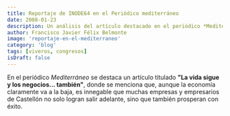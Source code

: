 ```yaml
---
title: Reportaje de INODE64 en el Periódico mediterráneo
date: 2008-01-23
description: Un análisis del artículo destacado en el periódico *Mediterráneo*, que resalta cómo empresarios de Castellón prosperan a pesar de la crisis económica.
author: Francisco Javier Félix Belmonte
image: 'reportaje-en-el-mediterraneo'
category: 'blog'
tags: [viveros, congresos]
isDraft: false
---
```


En el periódico *Mediterráneo* se destaca un artículo titulado **"La vida sigue y los negocios... también"**, donde se
menciona que, aunque la economía claramente va a la baja, es innegable que muchas empresas y empresarios de Castellón no
solo logran salir adelante, sino que también prosperan con éxito.

<!-- ![Artículo del periódico Mediterráneo](https://via.placeholder.com/800x400 "La vida sigue y los negocios... también") -->
